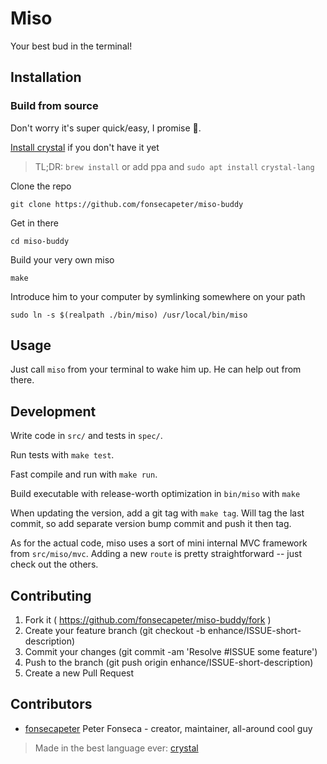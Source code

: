 # Miso

Your best bud in the terminal!

## Installation

### Build from source
Don't worry it's super quick/easy, I promise :grimacing:.

[Install crystal](https://crystal-lang.org/docs/installation/) if you don't have it yet

> TL;DR: `brew install` or add ppa and `sudo apt install` `crystal-lang`

Clone the repo
```
git clone https://github.com/fonsecapeter/miso-buddy
```
Get in there
```
cd miso-buddy
```
Build your very own miso
```
make
```
Introduce him to your computer by symlinking somewhere on your path
```
sudo ln -s $(realpath ./bin/miso) /usr/local/bin/miso
```

## Usage

Just call `miso` from your terminal to wake him up. He can help out from there.

## Development

Write code in `src/` and tests in `spec/`.

Run tests with `make test`.

Fast compile and run with `make run`.

Build executable with release-worth optimization in `bin/miso` with `make`

When updating the version, add a git tag with `make tag`. Will tag the last commit, so add separate version bump commit and push it then tag.

As for the actual code, miso uses a sort of mini internal MVC framework from `src/miso/mvc`. Adding a new `route` is pretty straightforward -- just check out the others.

## Contributing

1. Fork it ( https://github.com/fonsecapeter/miso-buddy/fork )
2. Create your feature branch (git checkout -b enhance/ISSUE-short-description)
3. Commit your changes (git commit -am 'Resolve #ISSUE some feature')
4. Push to the branch (git push origin enhance/ISSUE-short-description)
5. Create a new Pull Request

## Contributors

- [fonsecapeter](https://github.com/fonsecapeter) Peter Fonseca - creator, maintainer, all-around cool guy


> Made in the best language ever: [crystal](https://crystal-lang.org/)
